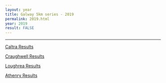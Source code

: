 ```yaml
---
layout: year
title: Galway 5km series - 2019
permalink: 2019.html
year: 2019
result: FALSE
---
```


---

[Caltra Results](http://www.redtagtiming.com/results/Galway5km2019_1_Caltra.pdf)

[Craughwell Results](http://www.redtagtiming.com/results/Galway5km2019_2_Craughwell.pdf)

[Loughrea Results](http://www.redtagtiming.com/results/Galway5km2019_3_Loughrea.pdf)

[Athenry Results](http://www.redtagtiming.com/results/Galway5km2019_4_Athenry.pdf)
